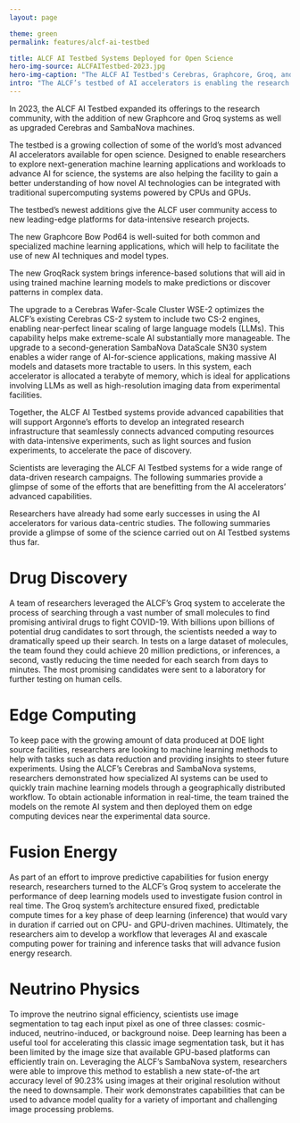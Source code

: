 ```yaml
---
layout: page

theme: green
permalink: features/alcf-ai-testbed

title: ALCF AI Testbed Systems Deployed for Open Science
hero-img-source: ALCFAITestbed-2023.jpg
hero-img-caption: "The ALCF AI Testbed's Cerebras, Graphcore, Groq, and SambaNova systems are available to researchers across the world."
intro: "The ALCF’s testbed of AI accelerators is enabling the research community to advance the use of AI for data-intensive science."
---
```


In 2023, the ALCF AI Testbed expanded its offerings to the research community, with the addition of new Graphcore and Groq systems as well as upgraded Cerebras and SambaNova machines. 

The testbed is a growing collection of some of the world’s most advanced AI accelerators available for open science. Designed to enable researchers to explore next-generation machine learning applications and workloads to advance AI for science, the systems are also helping the facility to gain a better understanding of how novel AI technologies can be integrated with traditional supercomputing systems powered by CPUs and GPUs.

The testbed’s newest additions give the ALCF user community access to new leading-edge platforms for data-intensive research projects.

The new Graphcore Bow Pod64 is well-suited for both common and specialized machine learning applications, which will help to facilitate the use of new AI techniques and model types.

The new GroqRack system brings inference-based solutions that will aid in using trained machine learning models to make predictions or discover patterns in complex data.

The upgrade to a Cerebras Wafer-Scale Cluster WSE-2 optimizes the ALCF’s existing Cerebras CS-2 system to include two CS-2 engines, enabling near-perfect linear scaling of large language models (LLMs). This capability helps make extreme-scale AI substantially more manageable.
The upgrade to a second-generation SambaNova DataScale SN30 system enables a wider range of AI-for-science applications, making massive AI models and datasets more tractable to users. In this system, each accelerator is allocated a terabyte of memory, which is ideal for applications involving LLMs as well as high-resolution imaging data from experimental facilities.

Together, the ALCF AI Testbed systems provide advanced capabilities that will support Argonne’s efforts to develop an integrated research infrastructure that seamlessly connects advanced computing resources with data-intensive experiments, such as light sources and fusion experiments, to accelerate the pace of discovery.

Scientists are leveraging the ALCF AI Testbed systems for a wide range of data-driven research campaigns. The following summaries provide a glimpse of some of the efforts that are benefitting from the AI accelerators’ advanced capabilities.

Researchers have already had some early successes in using the AI accelerators for various data-centric studies. The following summaries provide a glimpse of some of the science carried out on AI Testbed systems thus far.

# Drug Discovery
A team of researchers leveraged the ALCF’s Groq system to accelerate the process of searching through a vast number of small molecules to find promising antiviral drugs to fight COVID-19. With billions upon billions of potential drug candidates to sort through, the scientists needed a way to dramatically speed up their search. In tests on a large dataset of molecules, the team found they could achieve 20 million predictions, or inferences, a second, vastly reducing the time needed for each search from days to minutes. The most promising candidates were sent to a laboratory for further testing on human cells.

# Edge Computing
To keep pace with the growing amount of data produced at DOE light source facilities, researchers are looking to machine learning methods to help with tasks such as data
reduction and providing insights to steer future experiments. Using the ALCF’s Cerebras and SambaNova systems, researchers demonstrated how specialized AI systems can be used to quickly train machine learning models through a geographically distributed workflow. To obtain actionable information in real-time, the team trained the models on the remote AI system and then deployed them on edge computing devices near the experimental data source.

# Fusion Energy
As part of an effort to improve predictive capabilities for fusion energy research, researchers turned to the ALCF’s Groq system to accelerate the performance of deep learning models used to investigate fusion control in real time. The Groq system’s architecture ensured fixed,
predictable compute times for a key phase of deep learning (inference) that would vary in duration if carried out on CPU- and GPU-driven machines. Ultimately, the researchers aim to develop a workflow that leverages AI and exascale computing power for training and inference tasks that will advance fusion energy research.

# Neutrino Physics
To improve the neutrino signal efficiency, scientists use image segmentation to tag each input pixel as one of three classes: cosmic-induced, neutrino-induced, or background noise. Deep learning has been a useful tool for accelerating this classic image segmentation task, but it has been limited by the image size that available GPU-based platforms can efficiently train on. Leveraging the ALCF’s SambaNova system, researchers were able to improve this method to establish a new state-of-the art accuracy level of 90.23% using images at their original resolution without the need to downsample. Their work demonstrates capabilities that can be used to advance model quality for a variety of important and challenging image processing problems.
